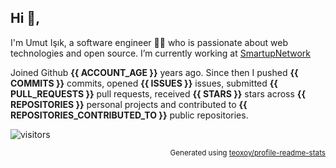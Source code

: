 ## Hi 👋, 
I'm Umut Işık, a software engineer 👨‍💻 who is passionate about web technologies and open source. I’m currently working at [SmartupNetwork](https://smartup.network/)

Joined Github **{{ ACCOUNT_AGE }}** years ago. Since then I pushed **{{ COMMITS }}** commits, opened **{{ ISSUES }}** issues, submitted **{{ PULL_REQUESTS }}** pull requests, received **{{ STARS }}** stars across **{{ REPOSITORIES }}** personal projects and contributed to **{{ REPOSITORIES_CONTRIBUTED_TO }}** public repositories.

![visitors](https://visitor-badge.glitch.me/badge?page_id=umutphp.umutphp)

<p align="right"><sub>Generated using <a href="https://github.com/marketplace/actions/profile-readme-stats">teoxoy/profile-readme-stats</a></sub></p>
